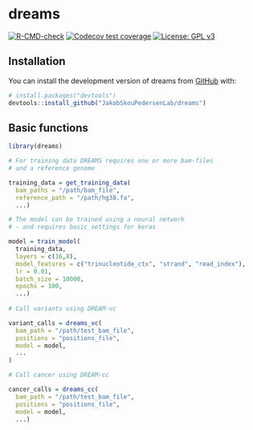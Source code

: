 
<!-- README.md is generated from README.Rmd. Please edit that file -->

# dreams

<!-- badges: start -->

[![R-CMD-check](https://github.com/JakobSkouPedersenLab/dreams/workflows/R-CMD-check/badge.svg)](https://github.com/JakobSkouPedersenLab/dreams/actions)
[![Codecov test
coverage](https://codecov.io/gh/JakobSkouPedersenLab/dreams/branch/main/graph/badge.svg)](https://app.codecov.io/gh/JakobSkouPedersenLab/dreams?branch=main)
[![License: GPL
v3](https://img.shields.io/badge/License-GPLv3-blue.svg)](https://www.gnu.org/licenses/gpl-3.0)
<!-- badges: end -->

## Installation

You can install the development version of dreams from
[GitHub](https://github.com/JakobSkouPedersenLab/dreams) with:

``` r
# install.packages("devtools")
devtools::install_github("JakobSkouPedersenLab/dreams")
```

## Basic functions

``` r
library(dreams)

# For training data DREAMS requires one or more bam-files
# and a reference genome

training_data = get_training_data(
  bam_paths = "/path/bam_file",
  reference_path = "/path/hg38.fa",
  ...)

# The model can be trained using a neural network
# - and requires basic settings for keras

model = train_model(
  training_data,
  layers = c(16,8),
  model_features = c("trinucleotide_ctx", "strand", "read_index"),
  lr = 0.01,
  batch_size = 10000,
  epochs = 100,
  ...)
  
# Call variants using DREAM-vc

variant_calls = dreams_vc(
  bam_path = "/path/test_bam_file",
  positions = "positions_file",
  model = model,
  ...
)

# Call cancer using DREAM-cc

cancer_calls = dreams_cc(
  bam_path = "/path/test_bam_file",
  positions = "positions_file",
  model = model,
  ...)
```
